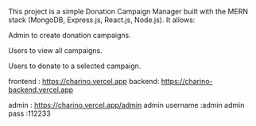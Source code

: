 This project is a simple Donation Campaign Manager built with the MERN stack (MongoDB, Express.js, React.js, Node.js). It allows:

Admin to create donation campaigns.

Users to view all campaigns.

Users to donate to a selected campaign.

frontend : https://charino.vercel.app
backend: https://charino-backend.vercel.app

admin : https://charino.vercel.app/admin
 admin username :admin
 admin pass :112233
